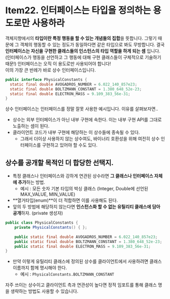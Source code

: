 # Item22. 인터페이스는 타입을 정의하는 용도로만 사용하라
객체지향에서의 **타입이란 특정 행동을 할 수 있는 개념들의 집합**을 뜻합니다. 그렇기 때문에 그 객체의 행동할 수 있는 정도가 동일하다면
같은 타입으로 봐도 무방합니다. 결국 **인터페이스는 자신을 구현한 클래스들의 인스턴스의 타입 역할을 하게 되는 셈** 입니다. (인터페이스가 행동을 선언하고
그 행동에 대해 구현 클래스들이 구체적으로 기술하기 때문!) 인터페이스는 오직 이 용도로만 사용되어야 합니다!  
이의 가장 큰 반례가 바로 상수 인터페이스입니다.
```java
public interface PhysicalConstants {
  static final double AVOGADROS_NUMBER = 6.022_140_857e23;
  static final double BOLTZMANN_CONSTANT = 1.380_648_52e-23;
  static final double ELECTRON_MASS = 9.109_383_56e-31;
}
```
상수 인터페이스는 인터페이스를 정말 잘못 사용한 예시입니다. 이유를 살펴보자면..
  * 상수는 외부 인터페이스가 아닌 내부 구현에 속한다. 이는 내부 구현 API를 그대로 노출하는 셈이 된다.
  * 클라이언트 코드가 내부 구현에 해당하는 이 상수들에 종속될 수 있다.
    * 그래서 더이상 사용하지 않는 상수여도, 바이너리 호환성을 위해 여전히 상수 인터페이스를 구현하고 있어야 할 수도 있다.

## 상수를 공개할 목적인 더 합당한 선택지.
* 특정 클래스나 인터페이스와 강하게 연관된 상수라면 **그 클래스나 인터페이스 자체에 추가**하는 방법.
  * 예시 : 모든 숫자 기본 타입의 박싱 클래스 (Integer, Double에 선언된 MAX_VALUE, MIN_VALUE)
* **열거타입(enum)**이 더 적합하면 이를 사용해도 된다.
* 앞의 두 방법에 해당하지 않는다면 **인스턴스화 할 수 없는 유틸리티 클래스에 담아 공개**하자. (private 생성자)
```java
public class PhysicalConstants {
    private PhysicalConstants() { };
    
    public static final double AVOGADROS_NUMBER = 6.022_140_857e23;
    public static final double BOLTZMANN_CONSTANT = 1.380_648_52e-23;
    public static final double ELECTRON_MASS = 9.109_383_56e-31;
}
```
* 만약 이렇게 유틸리티 클래스에 정의된 상수를 클라이언트에서 사용하려면 클래스 이름까지 함께 명시해야 한다.
  * 예시 : `PhysicalConstants.BOLTZMANN_CONSTANT`

자주 쓰이는 상수이고 클라이언트 측과 연관성이 높다면 정적 임포트를 통해 클래스 명을 생략하는 방법도 사용할 수 있습니다.